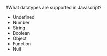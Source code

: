 #What datatypes are supported in Javascript?

* Undefined
* Number
* String
* Boolean
* Object
* Function
* Null